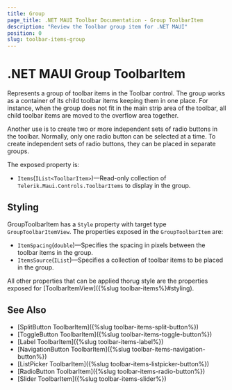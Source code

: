 ```yaml
---
title: Group
page_title: .NET MAUI Toolbar Documentation - Group ToolbarItem
description: "Review the Toolbar group item for .NET MAUI"
position: 0
slug: toolbar-items-group
---
```


# .NET MAUI Group ToolbarItem

Represents a group of toolbar items in the Toolbar control. The group works as a container of its child toolbar items keeping them in one place. For instance, when the group does not fit in the main strip area of the toolbar, all child toolbar items are moved to the overflow area together.

Another use is to create two or more independent sets of radio buttons in the toolbar. Normally, only one radio button can be selected at a time. To create independent sets of radio buttons, they can be placed in separate groups.

The exposed property is: 

* `Items`(`IList<ToolbarItem>`)&mdash;Read-only collection of `Telerik.Maui.Controls.ToolbarItems` to display in the group.

## Styling 

GroupToolbarItem has a `Style` property with target type `GroupToolbarItemView`. The properties exposed in the `GroupToolbarItem` are:

* `ItemSpacing`(`double`)&mdash;Specifies the spacing in pixels between the toolbar items in the group.
* `ItemsSource`(`IList`)&mdash;Specifies a collection of toolbar items to be placed in the group.

All other properties that can be applied thorug style are the properties exposed for [ToolbarItemView]({%slug toolbar-items%}#styling).


## See Also

- [SplitButton ToolbarItem]({%slug toolbar-items-split-button%})
- [ToggleButton ToolbarItem]({%slug toolbar-items-toggle-button%})
- [Label ToolbarItem]({%slug toolbar-items-label%})
- [NavigationButton ToolbarItem]({%slug toolbar-items-navigation-button%})
- [ListPicker ToolbarItem]({%slug toolbar-items-listpicker-button%})
- [RadioButton ToolbarItem]({%slug toolbar-items-radio-button%})
- [Slider ToolbarItem]({%slug toolbar-items-slider%})